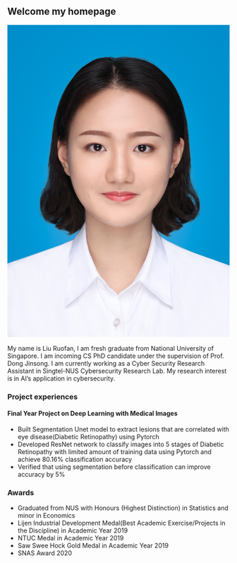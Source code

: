 

## Welcome my homepage
<p align="center">
<img src="IMG_1877.JPG">
</p>

My name is Liu Ruofan, I am fresh graduate from National University of Singapore. I am incoming CS PhD candidate under the supervision of Prof. Dong Jinsong. I am currently working as a Cyber Security Research Assistant in Singtel-NUS Cybersecurity Research Lab. My research interest is in AI’s application in cybersecurity. 


### Project experiences 
#### Final Year Project on Deep Learning with Medical Images
- Built Segmentation Unet model to extract lesions that are correlated with eye disease(Diabetic Retinopathy) using Pytorch
- Developed ResNet network to classify images into 5 stages of Diabetic Retinopathy with limited amount of training data using Pytorch and achieve 80.16% classification accuracy
- Verified that using segmentation before classification can improve accuracy by 5%


### Awards
- Graduated from NUS with Honours (Highest Distinction) in Statistics and minor in Economics
- Lijen Industrial Development Medal(Best Academic Exercise/Projects in the Discipline) in Academic Year 2019
- NTUC Medal in Academic Year 2019
- Saw Swee Hock Gold Medal in Academic Year 2019
- SNAS Award 2020 
